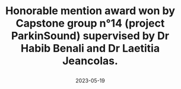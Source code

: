 ---
thumbs_up: Yes
type: Award
title: |
  Honorable mention award won by Capstone group n°14 (project ParkinSound) supervised by Dr Habib Benali and Dr Laetitia Jeancolas.
date: 2023-05-19
---